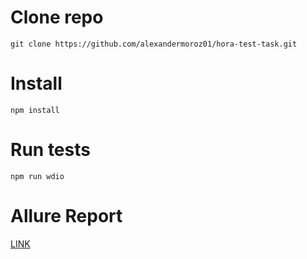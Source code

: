 # Clone repo
    git clone https://github.com/alexandermoroz01/hora-test-task.git

# Install
    npm install

# Run tests
    npm run wdio

# Allure Report
[LINK](https://alexandermoroz01.github.io/hora-allure/allure/)